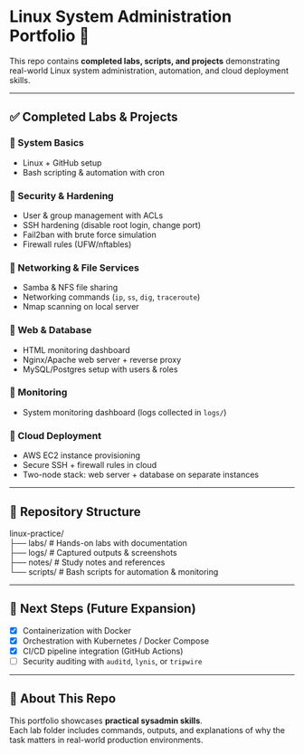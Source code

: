 # Linux System Administration Portfolio 🚀

This repo contains **completed labs, scripts, and projects** demonstrating real-world Linux system administration, automation, and cloud deployment skills.  

---

## ✅ Completed Labs & Projects  

### 🔹 System Basics
- Linux + GitHub setup  
- Bash scripting & automation with cron  

### 🔹 Security & Hardening
- User & group management with ACLs  
- SSH hardening (disable root login, change port)  
- Fail2ban with brute force simulation  
- Firewall rules (UFW/nftables)  

### 🔹 Networking & File Services
- Samba & NFS file sharing  
- Networking commands (`ip`, `ss`, `dig`, `traceroute`)  
- Nmap scanning on local server  

### 🔹 Web & Database
- HTML monitoring dashboard  
- Nginx/Apache web server + reverse proxy  
- MySQL/Postgres setup with users & roles  

### 🔹 Monitoring
- System monitoring dashboard (logs collected in `logs/`)  

### 🔹 Cloud Deployment
- AWS EC2 instance provisioning  
- Secure SSH + firewall rules in cloud  
- Two-node stack: web server + database on separate instances  

---

## 📂 Repository Structure  

linux-practice/  
├── labs/        # Hands-on labs with documentation  
├── logs/        # Captured outputs & screenshots  
├── notes/       # Study notes and references  
└── scripts/     # Bash scripts for automation & monitoring  

---

## 📌 Next Steps (Future Expansion)  
- [X] Containerization with Docker  
- [X] Orchestration with Kubernetes / Docker Compose  
- [X] CI/CD pipeline integration (GitHub Actions)  
- [ ] Security auditing with `auditd`, `lynis`, or `tripwire`  

---

## 🤝 About This Repo  
This portfolio showcases **practical sysadmin skills**.  
Each lab folder includes commands, outputs, and explanations of why the task matters in real-world production environments.  


